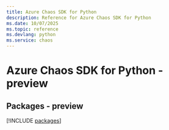 ```yaml
---
title: Azure Chaos SDK for Python
description: Reference for Azure Chaos SDK for Python
ms.date: 10/07/2025
ms.topic: reference
ms.devlang: python
ms.service: chaos
---
```

# Azure Chaos SDK for Python - preview
## Packages - preview
[!INCLUDE [packages](chaos-index.md)]